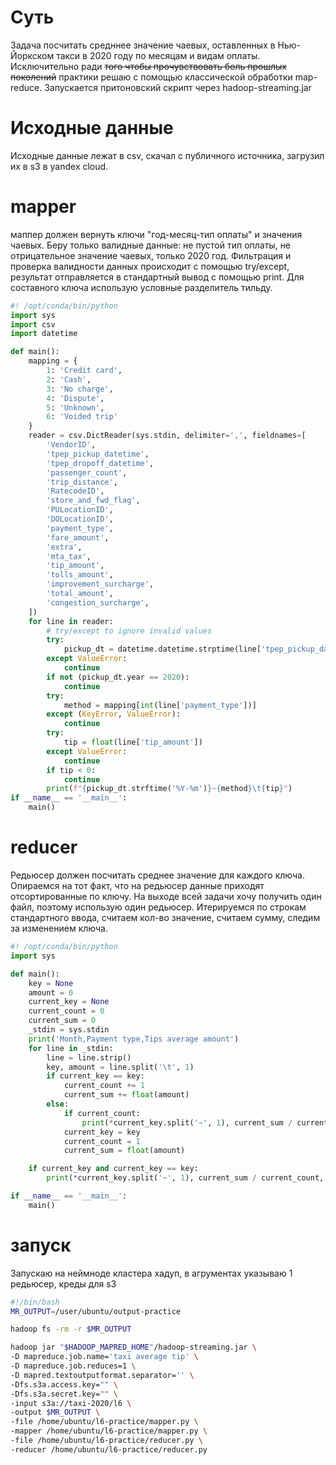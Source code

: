 # Суть
Задача посчитать средннее значение чаевых, оставленных в Нью-Йоркском такси в 2020 году по месяцам и видам оплаты.
Исключительно ради ~~того чтобы прочувствовать боль прошлых поколений~~ практики решаю с помощью классической обработки map-reduce. Запускается притоновский скрипт через hadoop-streaming.jar
# Исходные данные
Исходные данные лежат в csv, скачал с публичного источника, загрузил их в s3 в yandex cloud.
# mapper
маппер должен вернуть ключи "год-месяц-тип оплаты" и значения чаевых. Беру только валидные данные: не пустой тип оплаты, не отрицательное значение чаевых, только 2020 год. Фильтрация и проверка валидности данных происходит с помощью try/except, результат отправляется в стандартный вывод с помощью print. Для составного ключа использую условные разделитель тильду.
```python
#! /opt/conda/bin/python
import sys
import csv
import datetime

def main():
    mapping = {
        1: 'Credit card',
        2: 'Cash',
        3: 'No charge',
        4: 'Dispute',
        5: 'Unknown',
        6: 'Voided trip'
    }
    reader = csv.DictReader(sys.stdin, delimiter=',', fieldnames=[
        'VendorID',
        'tpep_pickup_datetime',
        'tpep_dropoff_datetime',
        'passenger_count',
        'trip_distance',
        'RatecodeID',
        'store_and_fwd_flag',
        'PULocationID',
        'DOLocationID',
        'payment_type',
        'fare_amount',
        'extra',
        'mta_tax',
        'tip_amount',
        'tolls_amount',
        'improvement_surcharge',
        'total_amount',
        'congestion_surcharge',
    ])
    for line in reader:
        # try/except to ignore invalid values
        try:
            pickup_dt = datetime.datetime.strptime(line['tpep_pickup_datetime'], '%Y-%m-%d %H:%M:%S')
        except ValueError:
            continue
        if not (pickup_dt.year == 2020):
            continue
        try:
            method = mapping[int(line['payment_type'])]
        except (KeyError, ValueError):
            continue
        try:
            tip = float(line['tip_amount'])
        except ValueError:
            continue
        if tip < 0:
            continue
        print(f"{pickup_dt.strftime('%Y-%m')}~{method}\t{tip}")
if __name__ == '__main__':
    main()
```
# reducer
Редьюсер должен посчитать среднее значение для каждого ключа. Опираемся на тот факт, что на редьюсер данные приходят отсортированные по ключу. На выходе всей задачи хочу получить один файл, поэтому использую один редьюсер. Итерируемся по строкам стандартного ввода, считаем кол-во значение, считаем сумму, следим за изменением ключа.
```python
#! /opt/conda/bin/python
import sys

def main():
    key = None
    amount = 0
    current_key = None
    current_count = 0
    current_sum = 0
    _stdin = sys.stdin
    print('Month,Payment type,Tips average amount')
    for line in _stdin:
        line = line.strip()
        key, amount = line.split('\t', 1)
        if current_key == key:
            current_count += 1
            current_sum += float(amount)
        else:
            if current_count:
                print(*current_key.split('~', 1), current_sum / current_count, sep=',')
            current_key = key
            current_count = 1
            current_sum = float(amount)

    if current_key and current_key == key:
        print(*current_key.split('~', 1), current_sum / current_count, sep=',')

if __name__ == '__main__':
    main()
```
# запуск
Запускаю на неймноде кластера хадуп, в агрументах указываю 1 редьюсер, креды для s3
```bash
#!/bin/bash
MR_OUTPUT=/user/ubuntu/output-practice

hadoop fs -rm -r $MR_OUTPUT

hadoop jar "$HADOOP_MAPRED_HOME"/hadoop-streaming.jar \
-D mapreduce.job.name='taxi average tip' \
-D mapreduce.job.reduces=1 \
-D mapred.textoutputformat.separator='' \
-Dfs.s3a.access.key="" \
-Dfs.s3a.secret.key="" \
-input s3a://taxi-2020/l6 \
-output $MR_OUTPUT \
-file /home/ubuntu/l6-practice/mapper.py \
-mapper /home/ubuntu/l6-practice/mapper.py \
-file /home/ubuntu/l6-practice/reducer.py \
-reducer /home/ubuntu/l6-practice/reducer.py
```
